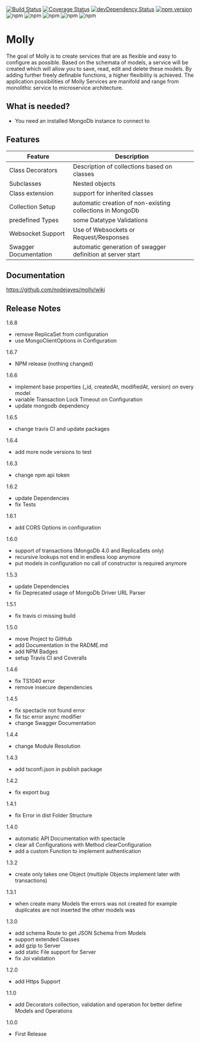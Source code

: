[![Build Status](https://travis-ci.org/nodejayes/molly.svg?branch=master)](https://travis-ci.org/nodejayes/molly)
[![Coverage Status](https://coveralls.io/repos/github/nodejayes/molly/badge.svg?branch=master)](https://coveralls.io/github/nodejayes/molly?branch=master)
[![devDependency Status](https://david-dm.org/nodejayes/molly/dev-status.svg)](https://david-dm.org/nodejayes/molly#info=devDependencies)
[![npm version](https://badge.fury.io/js/molly.svg)](https://badge.fury.io/js/molly)
![npm](https://img.shields.io/npm/l/molly.svg)
![npm](https://img.shields.io/npm/dt/molly.svg)
![npm](https://img.shields.io/npm/dw/molly.svg)
![npm](https://img.shields.io/npm/dm/molly.svg)
![npm](https://img.shields.io/npm/dy/molly.svg)

# Molly

The goal of Molly is to create services that are as flexible and easy to configure as possible. Based on the schemata of models, a service will be created which will allow you to save, read, edit and delete these models. By adding further freely definable functions, a higher flexibility is achieved. The application possibilities of Molly Services are manifold and range from monolithic service to microservice architecture.

## What is needed?

* You need an installed MongoDb instance to connect to

## Features

| Feature               | Description                                                |
|-----------------------|------------------------------------------------------------|
| Class Decorators      | Description of collections based on classes                |
| Subclasses            | Nested objects                                             |
| Class extension       | support for inherited classes                              |
| Collection Setup      | automatic creation of non-existing collections in MongoDb  |
| predefined Types      | some Datatype Validations                                  |
| Websocket Support     | Use of Websockets or Request/Responses                     |
| Swagger Documentation | automatic generation of swagger definition at server start |


## Documentation

https://github.com/nodejayes/molly/wiki

## Release Notes
1.6.8
* remove ReplicaSet from configuration
* use MongoClientOptions in Configuration

1.6.7
* NPM release (nothing changed)

1.6.6

* implement base properties (_id, createdAt, modifiedAt, version) on every model
* variable Transaction Lock Timeout on Configuration
* update mongodb dependency

1.6.5

* change travis CI and update packages

1.6.4

* add more node versions to test

1.6.3

* change npm api token

1.6.2

* update Dependencies
* fix Tests

1.6.1

* add CORS Options in configuration

1.6.0

* support of transactions (MongoDb 4.0 and ReplicaSets only)
* recursive lookups not end in endless loop anymore
* put models in configuration no call of constructor is required anymore

1.5.3

* update Dependencies
* fix Deprecated usage of MongoDb Driver URL Parser

1.5.1

* fix travis ci missing build

1.5.0

* move Project to GitHub
* add Documentation in the RADME.md
* add NPM Badges
* setup Travis CI and Coveralls

1.4.6

* fix TS1040 error
* remove insecure dependencies

1.4.5

* fix spectacle not found error
* fix tsc error async modifier
* change Swagger Documentation

1.4.4

* change Module Resolution

1.4.3

* add tsconfi.json in publish package

1.4.2

* fix export bug

1.4.1

* fix Error in dist Folder Structure

1.4.0

* automatic API Documentation with spectacle
* clear all Configurations with Method clearConfiguration
* add a custom Function to implement authentication

1.3.2

* create only takes one Object (multiple Objects implement later with transactions)

1.3.1

* when create many Models the errors was not created for example duplicates are not inserted the other models was

1.3.0

* add schema Route to get JSON Schema from Models
* support extended Classes
* add gzip to Server
* add static File support for Server
* fix Joi validation

1.2.0

* add Https Support

1.1.0

* add Decorators collection, validation and operation for better define Models and Operations

1.0.0

* First Release
